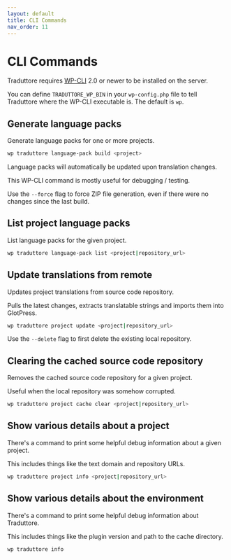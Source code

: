 ```yaml
---
layout: default
title: CLI Commands
nav_order: 11
---
```


# CLI Commands

Traduttore requires [WP-CLI](https://wp-cli.org/) 2.0 or newer to be installed on the server.

You can define `TRADUTTORE_WP_BIN` in your `wp-config.php` file to tell Traduttore where the WP-CLI executable is. The default is `wp`.

## Generate language packs

Generate language packs for one or more projects.

```bash
wp traduttore language-pack build <project>
```

Language packs will automatically be updated upon translation changes.

This WP-CLI command is mostly useful for debugging / testing.

Use the `--force` flag to force ZIP file generation, even if there were no changes since the last build.

## List project language packs

List language packs for the given project.

```bash
wp traduttore language-pack list <project|repository_url>
````

## Update translations from remote

Updates project translations from source code repository.

Pulls the latest changes, extracts translatable strings and imports them into GlotPress.

```bash
wp traduttore project update <project|repository_url>
```

Use the `--delete` flag to first delete the existing local repository.

## Clearing the cached source code repository

Removes the cached source code repository for a given project.

Useful when the local repository was somehow corrupted.

```bash
wp traduttore project cache clear <project|repository_url>
````

## Show various details about a project

There's a command to print some helpful debug information about a given project.

This includes things like the text domain and repository URLs.

```bash
wp traduttore project info <project|repository_url>
```

## Show various details about the environment

There's a command to print some helpful debug information about Traduttore.

This includes things like the plugin version and path to the cache directory.

```bash
wp traduttore info
```
